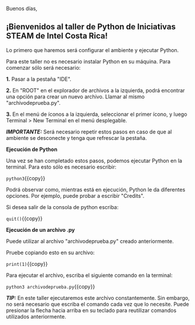 Buenos días, 

## ¡Bienvenidos al taller de Python de Iniciativas STEAM de Intel Costa Rica!

Lo primero que haremos será configurar el ambiente y ejecutar Python.

Para este taller no es necesario instalar Python en su máquina. Para comenzar sólo será necesario:

**1.** Pasar a la pestaña "IDE".  

**2.** En "ROOT" en el explorador de archivos a la izquierda, podrá encontrar una opción para crear un nuevo archivo. Llamar al mismo "archivodeprueba.py".  

**3.** En el menú de íconos a la izquierda, seleccionar el primer ícono, y luego Terminal > New Terminal en el menú desplegable.  

***IMPORTANTE:*** Será necesario repetir estos pasos en caso de que al ambiente se desconecte y tenga que refrescar la pestaña.

**Ejecución de Python**

Una vez se han completado estos pasos, podemos ejecutar Python en la terminal. Para esto sólo es necesario escribir: 

`python3`{{copy}}

Podrá observar como, mientras está en ejecución, Python le da diferentes opciones. Por ejemplo, puede probar a escribir "Credits".

Si desea salir de la consola de python escriba: 

`quit()`{{copy}}

**Ejecución de un archivo .py**

Puede utilizar al archivo "archivodeprueba.py" creado anteriormente. 

Pruebe copiando esto en su archivo: 

`print(1)`{{copy}}

Para ejecutar el archivo, escriba el siguiente comando en la terminal:

`python3 archivodeprueba.py`{{copy}}

***TIP:*** En este taller ejecutaremos este archivo constantemente. Sin embargo, no será necesario que escriba el comando cada vez que lo necesite. 
Puede presionar la flecha hacia arriba en su teclado para reutilizar comandos utilizados anteriormente.
